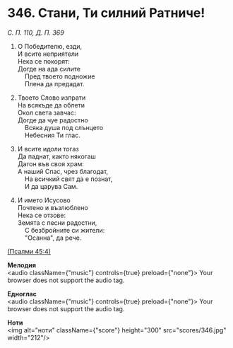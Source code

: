 # 346. Стани, Ти силний Ратниче!  

*С. П. 110, Д. П. 369*  

1. О Победителю, езди,  
И всите неприятели  
Нека се покорят:  
Догде на ада силите  
    Пред твоето подножие  
    Плена да предадат.  

2. Твоето Слово изпрати  
На всякъде да облети  
Окол света завчас:  
Догде да чуе радостно  
    Всяка душа под слънцето  
    Небесния Ти глас.  

3. И всите идоли тогаз  
Да паднат, както някогаш  
Дагон във своя храм:  
А наший Спас, чрез благодат,  
    На всичкий свят да е познат,  
    И да царува Сам.  

4. И името Исусово  
Почтено и възлюблено  
Нека се отзове:  
Земята с песни радостни,  
    С безбройните си жители:  
    "Осанна", да рече.  

[(Псалми 45:4)](http://biblia.bg/index.php?k=19&g=45&s=4)  

__Мелодия__  
<audio className={"music"} controls={true} preload={"none"}><source src="mp3/346.mp3" type="audio/mpeg"/>
Your browser does not support the audio tag.
</audio>  

__Едноглас__  
<audio className={"music"} controls={true} preload={"none"}><source src="transp/346.mp3" type="audio/mpeg"/>
Your browser does not support the audio tag.
</audio>  

__Ноти__  
<img alt="ноти" className={"score"} height="300" src="scores/346.jpg" width="212"/>
